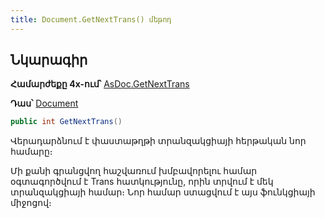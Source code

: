 ```yaml
---
title: Document.GetNextTrans() մեթոդ
---
```


## Նկարագիր

**Համարժեքը 4x-ում՝** [AsDoc.GetNextTrans](https://armsoft.github.io/as4x-docs/HTM/ProgrGuide/Functions/ASDOC/GetNextTrans.html)

**Դաս՝** [Document](../document.md)

```c#
public int GetNextTrans()
```

Վերադարձնում է փաստաթղթի տրանզակցիայի հերթական նոր համարը։

Մի քանի գրանցվող հաշվառում խմբավորելու համար օգտագործվում է Trans հատկությունը, որին տրվում է մեկ տրանզակցիայի համար։ 
Նոր համար ստացվում է այս ֆունկցիայի միջոցով։ 

